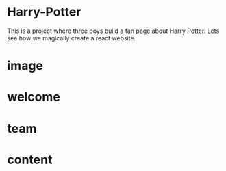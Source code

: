 # Harry-Potter

This is a project where three boys build a fan page about Harry Potter. Lets see how we magically create a react website.

# image

# welcome

# team

# content

# 